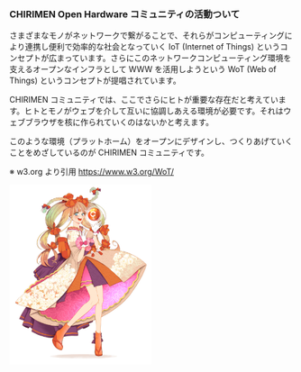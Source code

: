 ### CHIRIMEN Open Hardware コミュニティの活動ついて
 さまざまなモノがネットワークで繋がることで、それらがコンピューティングにより連携し便利で効率的な社会となっていく IoT (Internet of Things) というコンセプトが広まっています。さらにこのネットワークコンピューティング環境を支えるオープンなインフラとして WWW を活用しようという WoT (Web of Things) というコンセプトが提唱されています。

CHIRIMEN コミュニティでは、ここでさらにヒトが重要な存在だと考えています。ヒトとモノがウェブを介して互いに協調しあえる環境が必要です。それはウェブブラウザを核に作られていくのはないかと考えます。

このような環境（プラットホーム）をオープンにデザインし、つくりあげていくことをめざしているのが CHIRIMEN コミュニティです。

※ w3.org より引用 https://www.w3.org/WoT/

  <img src="./image/chiri.jpg" width="50%">
